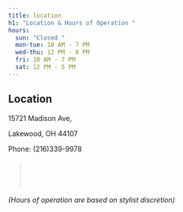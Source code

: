 ```yaml
---
title: location
h1: "Location & Hours of Operation "
hours:
  sun: "Closed "
  mon-tue: 10 AM - 7 PM
  wed-thu: 12 PM - 8 PM
  fri: 10 AM - 7 PM
  sat: 12 PM - 5 PM
---
```



## Location

15721 Madison Ave, 

Lakewood, OH 44107

Phone: (216)339-9978

> #### `  `
>
> #### `   `
>
> ####  
>
>  

*(Hours of operation are based on stylist discretion)*